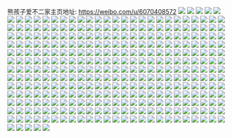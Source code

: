 熊孩子爱不二家主页地址: https://weibo.com/u/6070408572 
![](https://wx4.sinaimg.cn/mw2000/006COOzGly1h92jas5xekj30u013sn0m.jpg) 
![](https://wx4.sinaimg.cn/mw2000/006COOzGly1h92jasgcq8j30u013s0vy.jpg) 
![](https://wx4.sinaimg.cn/mw2000/006COOzGly1h92jasry9qj30tw140n0m.jpg) 
![](https://wx4.sinaimg.cn/mw2000/006COOzGly1h92jatc823j30u013kq6n.jpg) 
![](https://wx4.sinaimg.cn/mw2000/006COOzGly1h92jatqex4j30u013k423.jpg) 
![](https://wx4.sinaimg.cn/mw2000/006COOzGly1h92jau3pscj30tw13ggpo.jpg) 
![](https://wx4.sinaimg.cn/mw2000/006COOzGly1h61x6sih9zj30zk0qon19.jpg) 
![](https://wx4.sinaimg.cn/mw2000/006COOzGly1h61x6t4irkj30u013z0vg.jpg) 
![](https://wx4.sinaimg.cn/mw2000/006COOzGly1h61x6tn0m0j30zk0qodjj.jpg) 
![](https://wx4.sinaimg.cn/mw2000/006COOzGly1h61x6u4r85j31400u049h.jpg) 
![](https://wx4.sinaimg.cn/mw2000/006COOzGly1h61x6up488j30u0190102.jpg) 
![](https://wx4.sinaimg.cn/mw2000/006COOzGly1h61x6vc2x0j30u01400xy.jpg) 
![](https://wx4.sinaimg.cn/mw2000/006COOzGly1h5a2p48z8ej32801o0kjl.jpg) 
![](https://wx4.sinaimg.cn/mw2000/006COOzGly1h5a2p54up0j32801o0e81.jpg) 
![](https://wx4.sinaimg.cn/mw2000/006COOzGly1h5a2p5pwbij32801o0b29.jpg) 
![](https://wx4.sinaimg.cn/mw2000/006COOzGly1h5a2p6c2k5j32801o0b29.jpg) 
![](https://wx4.sinaimg.cn/mw2000/006COOzGly1h5a2p711rjj32801o0hdt.jpg) 
![](https://wx4.sinaimg.cn/mw2000/006COOzGly1h5a2p7kywcj32801o07wh.jpg) 
![](https://wx4.sinaimg.cn/mw2000/006COOzGly1h5a2p8e8byj32801o0b29.jpg) 
![](https://wx4.sinaimg.cn/mw2000/006COOzGly1h5a2p8y5zij32801o0e81.jpg) 
![](https://wx4.sinaimg.cn/mw2000/006COOzGly1h5a2p9iio4j31o0280hdt.jpg) 
![](https://wx4.sinaimg.cn/mw2000/006COOzGly1h5a2pa1cybj31o0280e81.jpg) 
![](https://wx4.sinaimg.cn/mw2000/006COOzGly1h5a2pamuuaj31o0280e81.jpg) 
![](https://wx4.sinaimg.cn/mw2000/006COOzGly1h5a2pb6woxj31o0280e81.jpg) 
![](https://wx4.sinaimg.cn/mw2000/006COOzGly1h5a2pbtb32j32801o0kjl.jpg) 
![](https://wx4.sinaimg.cn/mw2000/006COOzGgy1h3qnc71oggj31400u0434.jpg) 
![](https://wx4.sinaimg.cn/mw2000/006COOzGgy1h3qnc8e9quj31400u0jws.jpg) 
![](https://wx4.sinaimg.cn/mw2000/006COOzGgy1h3qnc9g67qj30u0140jyc.jpg) 
![](https://wx4.sinaimg.cn/mw2000/006COOzGgy1h3qncbnu42j31400u00xk.jpg) 
![](https://wx4.sinaimg.cn/mw2000/006COOzGgy1h3lvpgmgvzj30u0140tbn.jpg) 
![](https://wx4.sinaimg.cn/mw2000/006COOzGgy1h3a667bk80j33342bcqv7.jpg) 
![](https://wx4.sinaimg.cn/mw2000/006COOzGgy1h3a66aqe1vj32bc3347wj.jpg) 
![](https://wx4.sinaimg.cn/mw2000/006COOzGgy1h3a66bvir5j32bc334npe.jpg) 
![](https://wx4.sinaimg.cn/mw2000/006COOzGgy1h3a66dow5bj33342bcb2b.jpg) 
![](https://wx4.sinaimg.cn/mw2000/006COOzGgy1h2wnb59td3j30u01uoak3.jpg) 
![](https://wx4.sinaimg.cn/mw2000/006COOzGgy1h2wnb6wjzuj32bc334u0y.jpg) 
![](https://wx4.sinaimg.cn/mw2000/006COOzGgy1h2tsv6kiotj31o02xse81.jpg) 
![](https://wx4.sinaimg.cn/mw2000/006COOzGgy1h2tsv8vyj0j32bc3341l0.jpg) 
![](https://wx4.sinaimg.cn/mw2000/006COOzGgy1h2tsvaii6nj32bc334npf.jpg) 
![](https://wx4.sinaimg.cn/mw2000/006COOzGgy1h2tsvbxts1j32bc334b2b.jpg) 
![](https://wx4.sinaimg.cn/mw2000/006COOzGgy1h2tsvdsk0dj33k02o0kjo.jpg) 
![](https://wx4.sinaimg.cn/mw2000/006COOzGgy1h2tsvfhwy9j33k02o07wk.jpg) 
![](https://wx4.sinaimg.cn/mw2000/006COOzGly1h2irj8yazcj337k1g0e81.jpg) 
![](https://wx4.sinaimg.cn/mw2000/006COOzGly1h2irj9b1foj31400u0aj2.jpg) 
![](https://wx4.sinaimg.cn/mw2000/006COOzGly1h2irj9lqwaj31ba0zg47q.jpg) 
![](https://wx4.sinaimg.cn/mw2000/006COOzGly1h2irja3hhbj30m80gigmo.jpg) 
![](https://wx4.sinaimg.cn/mw2000/006COOzGly1h2hi45pjjzj30u02qp7oi.jpg) 
![](https://wx4.sinaimg.cn/mw2000/006COOzGly1h2f2p2hf1hj33k02o0u0z.jpg) 
![](https://wx4.sinaimg.cn/mw2000/006COOzGly1h2f2p34lj0j31e03341kx.jpg) 
![](https://wx4.sinaimg.cn/mw2000/006COOzGly1h2aax7ebmqj31400u045r.jpg) 
![](https://wx4.sinaimg.cn/mw2000/006COOzGly1h2aax7vz2vj30u0140tey.jpg) 
![](https://wx4.sinaimg.cn/mw2000/006COOzGly1h2aax8erxvj30u0140tfc.jpg) 
![](https://wx4.sinaimg.cn/mw2000/006COOzGly1h20pu4lwnaj30u0140juq.jpg) 
![](https://wx4.sinaimg.cn/mw2000/006COOzGly1h2022e4ylyj30u0140tea.jpg) 
![](https://wx4.sinaimg.cn/mw2000/006COOzGly1h1xrh4o9o9j30u01uo0wx.jpg) 
![](https://wx4.sinaimg.cn/mw2000/006COOzGly1h1w3psk0kij30u0140jut.jpg) 
![](https://wx4.sinaimg.cn/mw2000/006COOzGly1h1rsi5at5sj32bc3341kz.jpg) 
![](https://wx4.sinaimg.cn/mw2000/006COOzGly1h1nas1b2sgj32bc3341l2.jpg) 
![](https://wx4.sinaimg.cn/mw2000/006COOzGly1h1nas47wdxj32bc334u11.jpg) 
![](https://wx4.sinaimg.cn/mw2000/006COOzGly1h1nasocd0cj32bc334kjm.jpg) 
![](https://wx4.sinaimg.cn/mw2000/006COOzGly1h1hijpy6w9j30u0140jwg.jpg) 
![](https://wx4.sinaimg.cn/mw2000/006COOzGly1h1hiftuwowj31400u0n37.jpg) 
![](https://wx4.sinaimg.cn/mw2000/006COOzGly1h1hifywa9hj30u0140wq3.jpg) 
![](https://wx4.sinaimg.cn/mw2000/006COOzGly1h1hig18kw3j31400u07du.jpg) 
![](https://wx4.sinaimg.cn/mw2000/006COOzGly1h1hifwkspnj30u01407ii.jpg) 
![](https://wx4.sinaimg.cn/mw2000/006COOzGly1h1g1tdffswj30u01407b9.jpg) 
![](https://wx4.sinaimg.cn/mw2000/006COOzGly1h1g1tezaixj31400u0tfs.jpg) 
![](https://wx4.sinaimg.cn/mw2000/006COOzGly1h1g1tg6udwj30u0140gqc.jpg) 
![](https://wx4.sinaimg.cn/mw2000/006COOzGly1h1d4f9zpopj30u01sxgu3.jpg) 
![](https://wx4.sinaimg.cn/mw2000/006COOzGly1h1b9ugwo4nj30j615h41h.jpg) 
![](https://wx4.sinaimg.cn/mw2000/006COOzGly1h194m8mc6dj30u01uotgg.jpg) 
![](https://wx4.sinaimg.cn/mw2000/006COOzGly1h174vv6o0jj31400u0wo1.jpg) 
![](https://wx4.sinaimg.cn/mw2000/006COOzGly1h174vvpr9pj31400u0dpr.jpg) 
![](https://wx4.sinaimg.cn/mw2000/006COOzGly1h174vw5k9hj30o01hcdmw.jpg) 
![](https://wx4.sinaimg.cn/mw2000/006COOzGly1h174vwtju5j30u0140434.jpg) 
![](https://wx4.sinaimg.cn/mw2000/006COOzGly1h174vxeljgj31400u0gul.jpg) 
![](https://wx4.sinaimg.cn/mw2000/006COOzGly1h174vxye7uj30u0140q8h.jpg) 
![](https://wx4.sinaimg.cn/mw2000/006COOzGly1h174vygglgj30u0140tbb.jpg) 
![](https://wx4.sinaimg.cn/mw2000/006COOzGly1h174vysekdj30u0140wgv.jpg) 
![](https://wx4.sinaimg.cn/mw2000/006COOzGly1h174vzb8zsj30u0140wl9.jpg) 
![](https://wx4.sinaimg.cn/mw2000/006COOzGly1h174w0ory1j31400u043v.jpg) 
![](https://wx4.sinaimg.cn/mw2000/006COOzGly1h0xnwgv67fj30u01uogwi.jpg) 
![](https://wx4.sinaimg.cn/mw2000/006COOzGly1h0wjas0r5qj32bc334npe.jpg) 
![](https://wx4.sinaimg.cn/mw2000/006COOzGly1h0u9789sesj30u0140gqs.jpg) 
![](https://wx4.sinaimg.cn/mw2000/006COOzGly1h0sc79mqr1j30u01uoq7y.jpg) 
![](https://wx4.sinaimg.cn/mw2000/006COOzGly1h0pm9zenc2j30u01uoad4.jpg) 
![](https://wx4.sinaimg.cn/mw2000/006COOzGly1h0fbsbt8jpj33342bcb2b.jpg) 
![](https://wx4.sinaimg.cn/mw2000/006COOzGly1h0fbsdtpjsj33342bce83.jpg) 
![](https://wx4.sinaimg.cn/mw2000/006COOzGly1h0fbsfi58bj33342bcu0y.jpg) 
![](https://wx4.sinaimg.cn/mw2000/006COOzGly1h0exfr6yvuj313z0u0dlq.jpg) 
![](https://wx4.sinaimg.cn/mw2000/006COOzGly1h0exfrqdzaj30u0140wig.jpg) 
![](https://wx4.sinaimg.cn/mw2000/006COOzGly1h09opm4lmcj32bc334qv6.jpg) 
![](https://wx4.sinaimg.cn/mw2000/006COOzGly1h09hj6p06nj32bc334e84.jpg) 
![](https://wx4.sinaimg.cn/mw2000/006COOzGly1h08dln3jkaj32bc334u0z.jpg) 
![](https://wx4.sinaimg.cn/mw2000/006COOzGly1h08dloqe8gj32bc3341kz.jpg) 
![](https://wx4.sinaimg.cn/mw2000/006COOzGly1h08dlpn370j30o01hc16r.jpg) 
![](https://wx4.sinaimg.cn/mw2000/006COOzGly1h07ahc3s7qj30u0140jzs.jpg) 
![](https://wx4.sinaimg.cn/mw2000/006COOzGly1h07ahd23amj30u0140jw6.jpg) 
![](https://wx4.sinaimg.cn/mw2000/006COOzGly1h064i0s0m5j30u0140dnv.jpg) 
![](https://wx4.sinaimg.cn/mw2000/006COOzGly1h064i1c468j30u0140jw5.jpg) 
![](https://wx4.sinaimg.cn/mw2000/006COOzGly1h064i20oy3j30u01407cw.jpg) 
![](https://wx4.sinaimg.cn/mw2000/006COOzGly1h04x4vgyx1j30u0140jwz.jpg) 
![](https://wx4.sinaimg.cn/mw2000/006COOzGly1h04x4wda6gj30u014045l.jpg) 
![](https://wx4.sinaimg.cn/mw2000/006COOzGly1h04x4x1jdoj30u0140wk8.jpg) 
![](https://wx4.sinaimg.cn/mw2000/006COOzGly1h04x51xzklj31400u0n77.jpg) 
![](https://wx4.sinaimg.cn/mw2000/006COOzGly1h03t8d0cvqj33342bckjo.jpg) 
![](https://wx4.sinaimg.cn/mw2000/006COOzGly1h03tanzk0ej33342bckjo.jpg) 
![](https://wx4.sinaimg.cn/mw2000/006COOzGly1h03tbiw9xhj32bc334b2a.jpg) 
![](https://wx4.sinaimg.cn/mw2000/006COOzGly1h02lz7atvqj31400u0k0i.jpg) 
![](https://wx4.sinaimg.cn/mw2000/006COOzGly1h02hnhll8ij30u0140n21.jpg) 
![](https://wx4.sinaimg.cn/mw2000/006COOzGly1h02hni4l4vj31900u07dm.jpg) 
![](https://wx4.sinaimg.cn/mw2000/006COOzGly1h02hniupiuj31400u0141.jpg) 
![](https://wx4.sinaimg.cn/mw2000/006COOzGly1h02hnjgeblj30u0140age.jpg) 
![](https://wx4.sinaimg.cn/mw2000/006COOzGly1h02hnjxklpj30o01hcdnd.jpg) 
![](https://wx4.sinaimg.cn/mw2000/006COOzGly1h02hnkfkhuj30u0140gq1.jpg) 
![](https://wx4.sinaimg.cn/mw2000/006COOzGly1h02hnky9wjj31400u042j.jpg) 
![](https://wx4.sinaimg.cn/mw2000/006COOzGly1h01i6vl6nuj30sg12sgqj.jpg) 
![](https://wx4.sinaimg.cn/mw2000/006COOzGly1h002cg9wfpj30u0140dms.jpg) 
![](https://wx4.sinaimg.cn/mw2000/006COOzGly1h002cgzkzvj30u0140wpy.jpg) 
![](https://wx4.sinaimg.cn/mw2000/006COOzGly1gzxy92a047j30u0140ahc.jpg) 
![](https://wx4.sinaimg.cn/mw2000/006COOzGly1gxxgyjh00uj31c01s0ngr.jpg) 
![](https://wx4.sinaimg.cn/mw2000/006COOzGly1gxxgykdt8ij32bc334hdv.jpg) 
![](https://wx4.sinaimg.cn/mw2000/006COOzGly1gxxgykwc34j31s01c0nmn.jpg) 
![](https://wx4.sinaimg.cn/mw2000/006COOzGly1gxp1s0yle5j31jk2bc1kz.jpg) 
![](https://wx4.sinaimg.cn/mw2000/006COOzGly1gxno9bn0jrj33342bcqv7.jpg) 
![](https://wx4.sinaimg.cn/mw2000/006COOzGly1gxngc3e3ffj30u0140q6x.jpg) 
![](https://wx4.sinaimg.cn/mw2000/006COOzGly1gxmc83outzj31400u0103.jpg) 
![](https://wx4.sinaimg.cn/mw2000/006COOzGly1gxj0cv9ordj30u0140ai5.jpg) 
![](https://wx4.sinaimg.cn/mw2000/006COOzGly1gxg0m6n4h7j30u014044g.jpg) 
![](https://wx4.sinaimg.cn/mw2000/006COOzGly1gxg0m75t57j30o01hcdlf.jpg) 
![](https://wx4.sinaimg.cn/mw2000/006COOzGly1gxetm9x2qhj31400u00yv.jpg) 
![](https://wx4.sinaimg.cn/mw2000/006COOzGly1gxccmvd4ytj31400u0wk6.jpg) 
![](https://wx4.sinaimg.cn/mw2000/006COOzGly1gxccmvsftyj31400u07as.jpg) 
![](https://wx4.sinaimg.cn/mw2000/006COOzGly1gx921ryw43j30o01hcajt.jpg) 
![](https://wx4.sinaimg.cn/mw2000/006COOzGly1gxbebf61enj32bc3347wi.jpg) 
![](https://wx4.sinaimg.cn/mw2000/006COOzGly1gxbebgvtxuj32bc334qv6.jpg) 
![](https://wx4.sinaimg.cn/mw2000/006COOzGly1gxbebie9x9j32bc334e82.jpg) 
![](https://wx4.sinaimg.cn/mw2000/006COOzGly1gxbebj2q4lj30u01uo7gw.jpg) 
![](https://wx4.sinaimg.cn/mw2000/006COOzGly1gxbeal78ikj30o01hc42v.jpg) 
![](https://wx4.sinaimg.cn/mw2000/006COOzGly1gxbe9o2n08j30u0140dmn.jpg) 
![](https://wx4.sinaimg.cn/mw2000/006COOzGly1gxbe9ojw54j30u0140dn5.jpg) 
![](https://wx4.sinaimg.cn/mw2000/006COOzGly1gxbe9p5lpdj31400u011x.jpg) 
![](https://wx4.sinaimg.cn/mw2000/006COOzGly1gxbe9pltemj31400u0q9m.jpg) 
![](https://wx4.sinaimg.cn/mw2000/006COOzGly1gxbe9q0hzbj31400u0dm7.jpg) 
![](https://wx4.sinaimg.cn/mw2000/006COOzGly1gxbe9qiuxlj31400u0jx2.jpg) 
![](https://wx4.sinaimg.cn/mw2000/006COOzGly1gx2598wod4j33342bcx6q.jpg) 
![](https://wx4.sinaimg.cn/mw2000/006COOzGly1gwyptogxbyj30u0140ahv.jpg) 
![](https://wx4.sinaimg.cn/mw2000/006COOzGly1gwyptp7aphj30u014010l.jpg) 
![](https://wx4.sinaimg.cn/mw2000/006COOzGly1gwyptpysaoj30u0140dn1.jpg) 
![](https://wx4.sinaimg.cn/mw2000/006COOzGly1gwyptqlk53j30u0140dpp.jpg) 
![](https://wx4.sinaimg.cn/mw2000/006COOzGly1gwyptrqnb9j30u014045t.jpg) 
![](https://wx4.sinaimg.cn/mw2000/006COOzGly1gwyptsay2kj30u01407bp.jpg) 
![](https://wx4.sinaimg.cn/mw2000/006COOzGly1gwyptt223tj30u0140k0s.jpg) 
![](https://wx4.sinaimg.cn/mw2000/006COOzGly1gwypttq4t0j30u0140k1l.jpg) 
![](https://wx4.sinaimg.cn/mw2000/006COOzGly1gwyptumfd1j30u0140n57.jpg) 
![](https://wx4.sinaimg.cn/mw2000/006COOzGly1gwrirfj685j32o03k0qv5.jpg) 
![](https://wx4.sinaimg.cn/mw2000/006COOzGly1gwrirhh9onj32o03k0qv8.jpg) 
![](https://wx4.sinaimg.cn/mw2000/006COOzGly1gwrirjat0aj33k02o0b2b.jpg) 
![](https://wx4.sinaimg.cn/mw2000/006COOzGly1gwrirmtj41j33342bchdw.jpg) 
![](https://wx4.sinaimg.cn/mw2000/006COOzGly1gwrirnduwuj30o01hcalz.jpg) 
![](https://wx4.sinaimg.cn/mw2000/006COOzGly1gwrirpj02xj32o03k0hdx.jpg) 
![](https://wx4.sinaimg.cn/mw2000/006COOzGly1gwjc5p0ozqj31400u0jzi.jpg) 
![](https://wx4.sinaimg.cn/mw2000/006COOzGly1gwjbuvrdrvj31400u0tif.jpg) 
![](https://wx4.sinaimg.cn/mw2000/006COOzGly1gwjbuw5xlej31400u0n3c.jpg) 
![](https://wx4.sinaimg.cn/mw2000/006COOzGly1gwjbuwnoqzj31400u0agg.jpg) 
![](https://wx4.sinaimg.cn/mw2000/006COOzGly1gwgoj2m6gmj30u0140ag8.jpg) 
![](https://wx4.sinaimg.cn/mw2000/006COOzGly1gwg6uqs9baj30o01hctee.jpg) 
![](https://wx4.sinaimg.cn/mw2000/006COOzGly1gwdrxg4s8yj30u014042h.jpg) 
![](https://wx4.sinaimg.cn/mw2000/006COOzGly1gwcpux6us6j30u0140n34.jpg) 
![](https://wx4.sinaimg.cn/mw2000/006COOzGly1gwcpuy540nj30u0140jx9.jpg) 
![](https://wx4.sinaimg.cn/mw2000/006COOzGly1gwcpuzddblj31400u045j.jpg) 
![](https://wx4.sinaimg.cn/mw2000/006COOzGly1gwcpv0j2svj30u0190teg.jpg) 
![](https://wx4.sinaimg.cn/mw2000/006COOzGly1gwcpv1jj6fj30u0140al1.jpg) 
![](https://wx4.sinaimg.cn/mw2000/006COOzGly1gwcpwrcwaaj31400u0dr5.jpg) 
![](https://wx4.sinaimg.cn/mw2000/006COOzGly1gwcpwru60gj30u0140agi.jpg) 
![](https://wx4.sinaimg.cn/mw2000/006COOzGly1gwcpwsaylbj30u014010o.jpg) 
![](https://wx4.sinaimg.cn/mw2000/006COOzGly1gwcpwsugnkj30u0140aje.jpg) 
![](https://wx4.sinaimg.cn/mw2000/006COOzGly1gwcpwtbi1vj30u0140dm0.jpg) 
![](https://wx4.sinaimg.cn/mw2000/006COOzGly1gwcpwtoxklj30u0140qc0.jpg) 
![](https://wx4.sinaimg.cn/mw2000/006COOzGly1gwcpwu6nd6j30u0140n48.jpg) 
![](https://wx4.sinaimg.cn/mw2000/006COOzGly1gwcpwuq9wej30u0140qeu.jpg) 
![](https://wx4.sinaimg.cn/mw2000/006COOzGly1gwcppllyg9j31400u047d.jpg) 
![](https://wx4.sinaimg.cn/mw2000/006COOzGly1gwcppm9t05j31400u0n41.jpg) 
![](https://wx4.sinaimg.cn/mw2000/006COOzGly1gwcppn20psj30u0140afz.jpg) 
![](https://wx4.sinaimg.cn/mw2000/006COOzGly1gwcppnu949j30u0140q7i.jpg) 
![](https://wx4.sinaimg.cn/mw2000/006COOzGly1gwcppoo41oj31400u0ten.jpg) 
![](https://wx4.sinaimg.cn/mw2000/006COOzGly1gwcpq6lnlvj30u0140gqp.jpg) 
![](https://wx4.sinaimg.cn/mw2000/006COOzGly1gwcpq7chu8j30u0140dku.jpg) 
![](https://wx4.sinaimg.cn/mw2000/006COOzGly1gwcpq81trzj30u0140agt.jpg) 
![](https://wx4.sinaimg.cn/mw2000/006COOzGly1gwcpq8lv15j30u0140jvz.jpg) 
![](https://wx4.sinaimg.cn/mw2000/006COOzGly1gwbaregblsj30fg0fx74p.jpg) 
![](https://wx4.sinaimg.cn/mw2000/006COOzGly1gwadkvo61yj30u0140dl5.jpg) 
![](https://wx4.sinaimg.cn/mw2000/006COOzGly1gw814o3emoj30u0140gq2.jpg) 
![](https://wx4.sinaimg.cn/mw2000/006COOzGly1gw7m3auf48j30u0140n3j.jpg) 
![](https://wx4.sinaimg.cn/mw2000/006COOzGly1gw6vf8c7s9j30u0140wja.jpg) 
![](https://wx4.sinaimg.cn/mw2000/006COOzGly1gw6vf8xht3j30u0140jw4.jpg) 
![](https://wx4.sinaimg.cn/mw2000/006COOzGly1gw5lwtormpj31400u0dqw.jpg) 
![](https://wx4.sinaimg.cn/mw2000/006COOzGly1gw5lx22c3tj31400u0tjo.jpg) 
![](https://wx4.sinaimg.cn/mw2000/006COOzGly1gw4phykfk0j30u01fqq6i.jpg) 
![](https://wx4.sinaimg.cn/mw2000/006COOzGly1gw4phz1lkwj30u01hcn48.jpg) 
![](https://wx4.sinaimg.cn/mw2000/006COOzGly1gw4phzrkxdj30u01hcgsv.jpg) 
![](https://wx4.sinaimg.cn/mw2000/006COOzGly1gw4pi0aqmej30u01hcjyf.jpg) 
![](https://wx4.sinaimg.cn/mw2000/006COOzGly1gw4pi0oaplj30u00u0q64.jpg) 
![](https://wx4.sinaimg.cn/mw2000/006COOzGly1gw4pi0zauuj30u00u0q6i.jpg) 
![](https://wx4.sinaimg.cn/mw2000/006COOzGly1gw4p8bqndvj31400u0te3.jpg) 
![](https://wx4.sinaimg.cn/mw2000/006COOzGly1gw4p8cc12rj30u01400y1.jpg) 
![](https://wx4.sinaimg.cn/mw2000/006COOzGly1gw4p8cs5lpj30u0140td8.jpg) 
![](https://wx4.sinaimg.cn/mw2000/006COOzGly1gw4ouskgtdj31400u0n6n.jpg) 
![](https://wx4.sinaimg.cn/mw2000/006COOzGly1gw4out3q57j30u014043e.jpg) 
![](https://wx4.sinaimg.cn/mw2000/006COOzGly1gw4outphzxj30u0140aie.jpg) 
![](https://wx4.sinaimg.cn/mw2000/006COOzGly1gvj0yjbwy6j61400u0dpg02.jpg) 
![](https://wx4.sinaimg.cn/mw2000/006COOzGly1gvj0yjwnjyj60u0140q7h02.jpg) 
![](https://wx4.sinaimg.cn/mw2000/006COOzGly1gvj0ykccg2j61400u0q8b02.jpg) 
![](https://wx4.sinaimg.cn/mw2000/006COOzGly1gvf53uncckj60u0140wi802.jpg) 
![](https://wx4.sinaimg.cn/mw2000/006COOzGly1gvehpv2ef5j61400u0dkx02.jpg) 
![](https://wx4.sinaimg.cn/mw2000/006COOzGly1guysibvhtoj60u017tgr502.jpg) 
![](https://wx4.sinaimg.cn/mw2000/006COOzGly1guysid746hj60u0140jy302.jpg) 
![](https://wx4.sinaimg.cn/mw2000/006COOzGly1gut75kadpfj61400u0grv02.jpg) 
![](https://wx4.sinaimg.cn/mw2000/006COOzGly1gut75kxcemj61400u0aeh02.jpg) 
![](https://wx4.sinaimg.cn/mw2000/006COOzGly1gut75linllj60u014045q02.jpg) 
![](https://wx4.sinaimg.cn/mw2000/006COOzGly1gut75m1kvmj30u0140ti3.jpg) 
![](https://wx4.sinaimg.cn/mw2000/006COOzGly1gut74bwfn8j60wi0nfaci02.jpg) 
![](https://wx4.sinaimg.cn/mw2000/006COOzGly1gtxudyctk1j30u0140add.jpg) 
![](https://wx4.sinaimg.cn/mw2000/006COOzGly1gtxu5qwisnj31400u0aia.jpg) 
![](https://wx4.sinaimg.cn/mw2000/006COOzGly1gtxu5sduyvj31400u00zm.jpg) 
![](https://wx4.sinaimg.cn/mw2000/006COOzGly1gtwpuz4v9lj31400u0q86.jpg) 
![](https://wx4.sinaimg.cn/mw2000/006COOzGly1gtwpv0glx3j30u01400z7.jpg) 
![](https://wx4.sinaimg.cn/mw2000/006COOzGly1gtwpv1pteej31400u0n3o.jpg) 
![](https://wx4.sinaimg.cn/mw2000/006COOzGly1gtwpv35xdej31400u044e.jpg) 
![](https://wx4.sinaimg.cn/mw2000/006COOzGly1gtv2o6hfc8j32bc3344qr.jpg) 
![](https://wx4.sinaimg.cn/mw2000/006COOzGly1gtv2o7yxu9j32bc3341kz.jpg) 
![](https://wx4.sinaimg.cn/mw2000/006COOzGly1gtv2o9madlj32bc3347wk.jpg) 
![](https://wx4.sinaimg.cn/mw2000/006COOzGly1gtv2oasfvij32bc334hdu.jpg) 
![](https://wx4.sinaimg.cn/mw2000/006COOzGly1gtu2zb339lj30sg6k8hdu.jpg) 
![](https://wx4.sinaimg.cn/mw2000/006COOzGly1gtsan0p2l3j33402c0u0z.jpg) 
![](https://wx4.sinaimg.cn/mw2000/006COOzGly1gtsan16v37j30u00u0q5y.jpg) 
![](https://wx4.sinaimg.cn/mw2000/006COOzGly1gtsan2rju7j30wi0nqwgp.jpg) 
![](https://wx4.sinaimg.cn/mw2000/006COOzGly1gtsan3134uj30u0140wim.jpg) 
![](https://wx4.sinaimg.cn/mw2000/006COOzGly1gtsan3bcuwj30u0140n1k.jpg) 
![](https://wx4.sinaimg.cn/mw2000/006COOzGly1gtsan3yjkej30u0140jw0.jpg) 
![](https://wx4.sinaimg.cn/mw2000/006COOzGly1gtsan47yeoj30u01o0n0n.jpg) 
![](https://wx4.sinaimg.cn/mw2000/006COOzGly1gtsan4ew7lj30u0140gp9.jpg) 
![](https://wx4.sinaimg.cn/mw2000/006COOzGly1gtsan6v0hnj33402c0hdu.jpg) 
![](https://wx4.sinaimg.cn/mw2000/006COOzGly1gtsan8z8lpj32bc334x6q.jpg) 
![](https://wx4.sinaimg.cn/mw2000/006COOzGly1gtptbroekvj31400u0q8r.jpg) 
![](https://wx4.sinaimg.cn/mw2000/006COOzGly1gtptbs8rjzj31400u0dlf.jpg) 
![](https://wx4.sinaimg.cn/mw2000/006COOzGly1gtptbstdsyj30u0140gv1.jpg) 
![](https://wx4.sinaimg.cn/mw2000/006COOzGly1gtptbuadqcj31400u0wqi.jpg) 
![](https://wx4.sinaimg.cn/mw2000/006COOzGly1gtptbv56qqj31400u0wmr.jpg) 
![](https://wx4.sinaimg.cn/mw2000/006COOzGly1gtptbvqosaj31400u0jxj.jpg) 
![](https://wx4.sinaimg.cn/mw2000/006COOzGly1gtptbwb7wuj31400u0gr8.jpg) 
![](https://wx4.sinaimg.cn/mw2000/006COOzGly1gtptbwtmm7j31400u0gpw.jpg) 
![](https://wx4.sinaimg.cn/mw2000/006COOzGly1gtptbx7dvtj30u0140woj.jpg) 
![](https://wx4.sinaimg.cn/mw2000/006COOzGly1gtno2wwtt2j30u90tzdk7.jpg) 
![](https://wx4.sinaimg.cn/mw2000/006COOzGly1gtnnylr58aj32bc3341ky.jpg) 
![](https://wx4.sinaimg.cn/mw2000/006COOzGly1gtnnyn6gsjj33342bc7wj.jpg) 
![](https://wx4.sinaimg.cn/mw2000/006COOzGly1gtnnynx0adj31400qw44z.jpg) 
![](https://wx4.sinaimg.cn/mw2000/006COOzGly1gtnnyo945aj31400u00vw.jpg) 
![](https://wx4.sinaimg.cn/mw2000/006COOzGly1gtnnypu62wj30xc18gguo.jpg) 
![](https://wx4.sinaimg.cn/mw2000/006COOzGly1gtl9erpzpnj31400u0agv.jpg) 
![](https://wx4.sinaimg.cn/mw2000/006COOzGly1gtl9es2nzej31400u0wjf.jpg) 
![](https://wx4.sinaimg.cn/mw2000/006COOzGly1gtiqn2qmmoj30u0140aef.jpg) 
![](https://wx4.sinaimg.cn/mw2000/006COOzGly1gtihlppsxaj31400u0q8n.jpg) 
![](https://wx4.sinaimg.cn/mw2000/006COOzGly1gthsikcu39j30u0140zoy.jpg) 
![](https://wx4.sinaimg.cn/mw2000/006COOzGly1gthlaq9691j318g0xc4ca.jpg) 
![](https://wx4.sinaimg.cn/mw2000/006COOzGly1gthl93pfglj33342bc4qr.jpg) 
![](https://wx4.sinaimg.cn/mw2000/006COOzGly1gthl97spkij33k02o0b2b.jpg) 
![](https://wx4.sinaimg.cn/mw2000/006COOzGly1gthl9c8o63j32bc334hdx.jpg) 
![](https://wx4.sinaimg.cn/mw2000/006COOzGly1gthl9e3b3wj33342bcb2b.jpg) 
![](https://wx4.sinaimg.cn/mw2000/006COOzGly1gtg8l0n31vj30u014012j.jpg) 
![](https://wx4.sinaimg.cn/mw2000/006COOzGly1gtg8l18ghoj30u0140dls.jpg) 
![](https://wx4.sinaimg.cn/mw2000/006COOzGly1gtf1n8evgfj30u0140jvb.jpg) 
![](https://wx4.sinaimg.cn/mw2000/006COOzGly1gtdqo5knn1j30u01hcjzj.jpg) 
![](https://wx4.sinaimg.cn/mw2000/006COOzGly1gtbq051z5aj31400u079w.jpg) 
![](https://wx4.sinaimg.cn/mw2000/006COOzGly1gtbq05d3s1j30nq0u0dj7.jpg) 
![](https://wx4.sinaimg.cn/mw2000/006COOzGly1gtbq05thf2j31400u0dkx.jpg) 
![](https://wx4.sinaimg.cn/mw2000/006COOzGly1gtalca4wnlj30u01uo78f.jpg) 
![](https://wx4.sinaimg.cn/mw2000/006COOzGly1gtalcg8nmhj30u01uo785.jpg) 
![](https://wx4.sinaimg.cn/mw2000/006COOzGly1gt8hoteoxlj30u0140tbz.jpg) 
![](https://wx4.sinaimg.cn/mw2000/006COOzGly1gt7bmrun4ej31400u0k09.jpg) 
![](https://wx4.sinaimg.cn/mw2000/006COOzGly1gt7bmsjcvwj30u0140wop.jpg) 
![](https://wx4.sinaimg.cn/mw2000/006COOzGly1gt6xb1ll0cj31400u07cy.jpg) 
![](https://wx4.sinaimg.cn/mw2000/006COOzGly1gt5zeedpi9j30u0140tj6.jpg) 
![](https://wx4.sinaimg.cn/mw2000/006COOzGly1gt5zeezoa6j30u0140gr1.jpg) 
![](https://wx4.sinaimg.cn/mw2000/006COOzGly1gt51btz5kwj31400u0n35.jpg) 
![](https://wx4.sinaimg.cn/mw2000/006COOzGly1gt2dycsu2pj30u0140ae7.jpg) 
![](https://wx4.sinaimg.cn/mw2000/006COOzGly1gsjzg8qd3tj32bc3347wk.jpg) 
![](https://wx4.sinaimg.cn/mw2000/006COOzGly1gsjzga9leij32bc334npf.jpg) 
![](https://wx4.sinaimg.cn/mw2000/006COOzGly1gs770nrxa5j30u01sx417.jpg) 
![](https://wx4.sinaimg.cn/mw2000/006COOzGly1gri5jet5l5j33342bcb2b.jpg) 
![](https://wx4.sinaimg.cn/mw2000/006COOzGly1gri5jg1l53j32bc334b2b.jpg) 
![](https://wx4.sinaimg.cn/mw2000/006COOzGly1graj7qdyz5j30u0140jyu.jpg) 
![](https://wx4.sinaimg.cn/mw2000/006COOzGly1gr2lviwgmzj30m80m8myn.jpg) 
![](https://wx4.sinaimg.cn/mw2000/006COOzGly1gqmg3uznxhj31hc0u0auu.jpg) 
![](https://wx4.sinaimg.cn/mw2000/006COOzGly1gqmg3vgp0kj30u01uo0w7.jpg) 
![](https://wx4.sinaimg.cn/mw2000/006COOzGly1gqjii9iy24j30hs0vmtb8.jpg) 
![](https://wx4.sinaimg.cn/mw2000/006COOzGly1gqjiia0agfj30u01uo0zk.jpg) 
![](https://wx4.sinaimg.cn/mw2000/006COOzGly1gqizpypaunj31bg0u0jz0.jpg) 
![](https://wx4.sinaimg.cn/mw2000/006COOzGly1gqcjye9wsbj30u0140aey.jpg) 
![](https://wx4.sinaimg.cn/mw2000/006COOzGly1gqcjyfkxraj31400u079v.jpg) 
![](https://wx4.sinaimg.cn/mw2000/006COOzGly1gqcjygt4vkj31400u012v.jpg) 
![](https://wx4.sinaimg.cn/mw2000/006COOzGly1gq5n4gkxc9j30u0140420.jpg) 
![](https://wx4.sinaimg.cn/mw2000/006COOzGly1gq4eddskhwj30u0140gtf.jpg) 
![](https://wx4.sinaimg.cn/mw2000/006COOzGly1gq4eb7qw1pj30u014045a.jpg) 
![](https://wx4.sinaimg.cn/mw2000/006COOzGly1gq4eb8f5azj30u0140n5q.jpg) 
![](https://wx4.sinaimg.cn/mw2000/006COOzGly1gq4eb8zau4j30u0140jzh.jpg) 
![](https://wx4.sinaimg.cn/mw2000/006COOzGly1gq4eb9e31fj30u0140tgh.jpg) 
![](https://wx4.sinaimg.cn/mw2000/006COOzGly1gq4eba3ni2j30u0140ajv.jpg) 
![](https://wx4.sinaimg.cn/mw2000/006COOzGly1gq4ebaqr4sj30u0140dpm.jpg) 
![](https://wx4.sinaimg.cn/mw2000/006COOzGly1gq32zc5k2mj30u0140107.jpg) 
![](https://wx4.sinaimg.cn/mw2000/006COOzGly1gq32zd2bltj30u0140tln.jpg) 
![](https://wx4.sinaimg.cn/mw2000/006COOzGly1gpygybn4omj30u0140dya.jpg) 
![](https://wx4.sinaimg.cn/mw2000/006COOzGly1gpn2y8u87kj31400u0n86.jpg) 
![](https://wx4.sinaimg.cn/mw2000/006COOzGly1gpmvxmbisej31400u0apr.jpg) 
![](https://wx4.sinaimg.cn/mw2000/006COOzGly1gpmvxmxu0bj31400u0wv2.jpg) 
![](https://wx4.sinaimg.cn/mw2000/006COOzGly1gpmvxnhp4mj31400u0k5j.jpg) 
![](https://wx4.sinaimg.cn/mw2000/006COOzGly1gpmvxo2533j31400u07hz.jpg) 
![](https://wx4.sinaimg.cn/mw2000/006COOzGly1gpms8g215aj30u0140toe.jpg) 
![](https://wx4.sinaimg.cn/mw2000/006COOzGly1gpms8gjvfej30qw0dbacp.jpg) 
![](https://wx4.sinaimg.cn/mw2000/006COOzGly1gpjcveie4kj31400u0wsj.jpg) 
![](https://wx4.sinaimg.cn/mw2000/006COOzGly1gpjcvgr92qj30u0140aqf.jpg) 
![](https://wx4.sinaimg.cn/mw2000/006COOzGly1gpjcs000hjj30u0140wvo.jpg) 
![](https://wx4.sinaimg.cn/mw2000/006COOzGly1gpjcs2qrqxj30u0140qg8.jpg) 
![](https://wx4.sinaimg.cn/mw2000/006COOzGly1gpjcr8v8h2j30j60cs75o.jpg) 
![](https://wx4.sinaimg.cn/mw2000/006COOzGly1gpjcr9hwvkj30j60cs0u4.jpg) 
![](https://wx4.sinaimg.cn/mw2000/006COOzGly1gpadcynv7yj30u0140qav.jpg) 
![](https://wx4.sinaimg.cn/mw2000/006COOzGly1gow8hxahqmj31400u0qj8.jpg) 
![](https://wx4.sinaimg.cn/mw2000/006COOzGly1gow8hy5xodj31400u0wr8.jpg) 
![](https://wx4.sinaimg.cn/mw2000/006COOzGly1gow8hyrp3lj31400u044z.jpg) 
![](https://wx4.sinaimg.cn/mw2000/006COOzGly1gow8hzx4yqj31400u0k0a.jpg) 
![](https://wx4.sinaimg.cn/mw2000/006COOzGly1gow8i13271j31400u0gwq.jpg) 
![](https://wx4.sinaimg.cn/mw2000/006COOzGly1gow8i1qmrxj31400u0gy4.jpg) 
![](https://wx4.sinaimg.cn/mw2000/006COOzGly1gow8i300kij30u0140n6v.jpg) 
![](https://wx4.sinaimg.cn/mw2000/006COOzGly1gow8i3rvdrj31400u0aln.jpg) 
![](https://wx4.sinaimg.cn/mw2000/006COOzGly1gow8i4tje6j31400u0n9o.jpg) 

